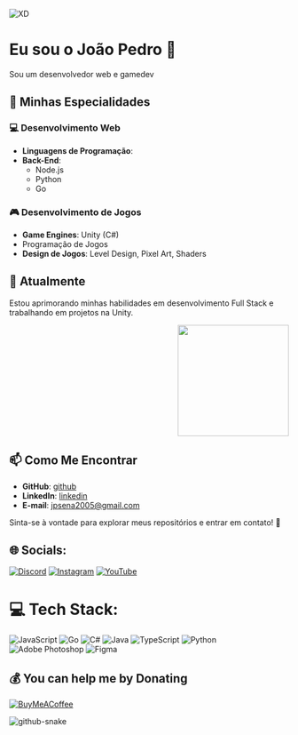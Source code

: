 ![XD](https://github.com/user-attachments/assets/e9e33bd2-bfdf-42ba-8c57-29739a73a68c)

# Eu sou o João Pedro 👋

Sou um desenvolvedor web e gamedev

## 🚀 Minhas Especialidades

### 💻 Desenvolvimento Web
- **Linguagens de Programação**:
- **Back-End**:
  - Node.js
  - Python
  - Go

### 🎮 Desenvolvimento de Jogos
- **Game Engines**: Unity (C#)
- Programação de Jogos
- **Design de Jogos**: Level Design, Pixel Art, Shaders

## 🌱 Atualmente
Estou aprimorando minhas habilidades em desenvolvimento Full Stack e trabalhando em projetos na Unity.

<div align="right">
  <img height="200" src="https://media.tenor.com/kdXxNPD43vIAAAAi/silly-cat-meme.gif"  />
</div>

## 📫 Como Me Encontrar
- **GitHub**: [github](https://github.com/dctrxd)
- **LinkedIn**: [linkedin](https://www.linkedin.com/in/joão-pedro-de-sena-santana-a0baa52a5/)
- **E-mail**: jpsena2005@gmail.com

Sinta-se à vontade para explorar meus repositórios e entrar em contato! 🚀

## 🌐 Socials:
[![Discord](https://img.shields.io/badge/Discord-%237289DA.svg?logo=discord&logoColor=white)](https://discord.gg/doctorxd) [![Instagram](https://img.shields.io/badge/Instagram-%23E4405F.svg?logo=Instagram&logoColor=white)](https://instagram.com/joaopssx) [![YouTube](https://img.shields.io/badge/YouTube-%23FF0000.svg?logo=YouTube&logoColor=white)](https://youtube.com/@DctrXD) 

# 💻 Tech Stack:
![JavaScript](https://img.shields.io/badge/javascript-%23323330.svg?style=for-the-badge&logo=javascript&logoColor=%23F7DF1E) ![Go](https://img.shields.io/badge/go-%2300ADD8.svg?style=for-the-badge&logo=go&logoColor=white) ![C#](https://img.shields.io/badge/c%23-%23239120.svg?style=for-the-badge&logo=csharp&logoColor=white) ![Java](https://img.shields.io/badge/java-%23ED8B00.svg?style=for-the-badge&logo=openjdk&logoColor=white) ![TypeScript](https://img.shields.io/badge/typescript-%23007ACC.svg?style=for-the-badge&logo=typescript&logoColor=white) ![Python](https://img.shields.io/badge/python-3670A0?style=for-the-badge&logo=python&logoColor=ffdd54) ![Adobe Photoshop](https://img.shields.io/badge/adobe%20photoshop-%2331A8FF.svg?style=for-the-badge&logo=adobe%20photoshop&logoColor=white) ![Figma](https://img.shields.io/badge/figma-%23F24E1E.svg?style=for-the-badge&logo=figma&logoColor=white)

  ## 💰 You can help me by Donating
  [![BuyMeACoffee](https://img.shields.io/badge/Buy%20Me%20a%20Coffee-ffdd00?style=for-the-badge&logo=buy-me-a-coffee&logoColor=black)](https://buymeacoffee.com/https://buymeacoffee.com/doctorxd) 

<picture>
  <source media="(prefers-color-scheme: dark)" srcset="https://raw.githubusercontent.com/tobiasmeyhoefer/tobiasmeyhoefer/output/github-snake-dark.svg" />
  <source media="(prefers-color-scheme: light)" srcset="https://raw.githubusercontent.com/tobiasmeyhoefer/tobiasmeyhoefer/output/github-snake.svg" />
  <img alt="github-snake" src="https://raw.githubusercontent.com/tobiasmeyhoefer/tobiasmeyhoefer/output/github-snake.svg" />
</picture>
